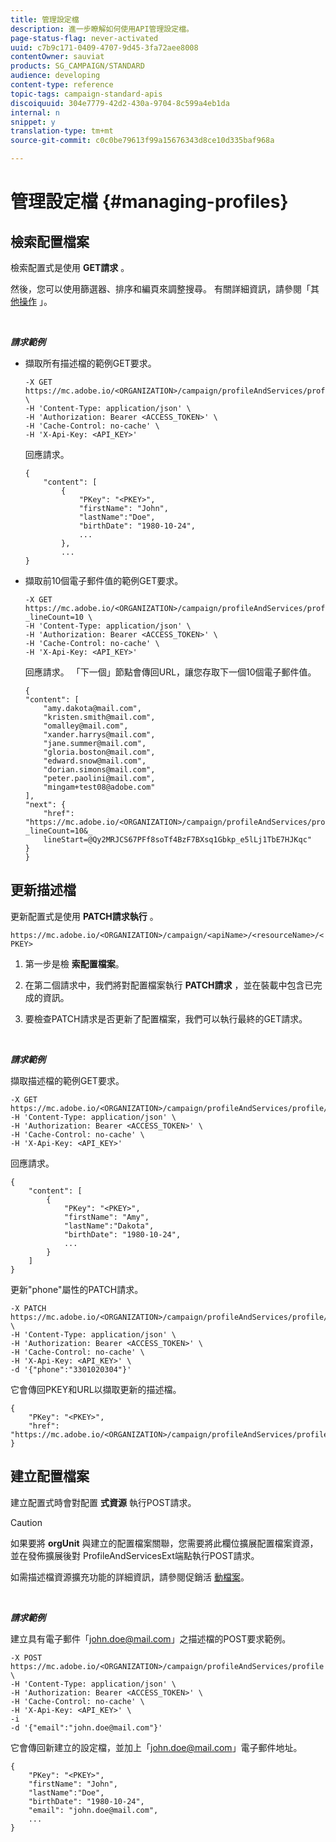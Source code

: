 ```yaml
---
title: 管理設定檔
description: 進一步瞭解如何使用API管理設定檔。
page-status-flag: never-activated
uuid: c7b9c171-0409-4707-9d45-3fa72aee8008
contentOwner: sauviat
products: SG_CAMPAIGN/STANDARD
audience: developing
content-type: reference
topic-tags: campaign-standard-apis
discoiquuid: 304e7779-42d2-430a-9704-8c599a4eb1da
internal: n
snippet: y
translation-type: tm+mt
source-git-commit: c0c0be79613f99a15676343d8ce10d335baf968a

---
```



# 管理設定檔 {#managing-profiles}

## 檢索配置檔案

檢索配置式是使用 **GET請求** 。

然後，您可以使用篩選器、排序和編頁來調整搜尋。 有關詳細資訊，請參閱「其 [他操作](../../api/using/sorting.md) 」。

<br/>

***請求範例***

* 擷取所有描述檔的範例GET要求。

   ```
   -X GET https://mc.adobe.io/<ORGANIZATION>/campaign/profileAndServices/profile \
   -H 'Content-Type: application/json' \
   -H 'Authorization: Bearer <ACCESS_TOKEN>' \
   -H 'Cache-Control: no-cache' \
   -H 'X-Api-Key: <API_KEY>'
   ```

   回應請求。

   ```
   {
       "content": [
           {
               "PKey": "<PKEY>",
               "firstName": "John",
               "lastName":"Doe",
               "birthDate": "1980-10-24",
               ...
           },
           ...
   }
   ```

* 擷取前10個電子郵件值的範例GET要求。

   ```
   -X GET https://mc.adobe.io/<ORGANIZATION>/campaign/profileAndServices/profile/email?_lineCount=10 \
   -H 'Content-Type: application/json' \
   -H 'Authorization: Bearer <ACCESS_TOKEN>' \
   -H 'Cache-Control: no-cache' \
   -H 'X-Api-Key: <API_KEY>'
   ```

   回應請求。 「下一個」節點會傳回URL，讓您存取下一個10個電子郵件值。

   ```
   {
   "content": [
       "amy.dakota@mail.com",
       "kristen.smith@mail.com",
       "omalley@mail.com",
       "xander.harrys@mail.com",
       "jane.summer@mail.com",
       "gloria.boston@mail.com",
       "edward.snow@mail.com",
       "dorian.simons@mail.com",
       "peter.paolini@mail.com",
       "mingam+test08@adobe.com"
   ],
   "next": {
       "href": "https://mc.adobe.io/<ORGANIZATION>/campaign/profileAndServices/profile/email?_lineCount=10&_
       lineStart=@Qy2MRJCS67PFf8soTf4BzF7BXsq1Gbkp_e5lLj1TbE7HJKqc"
   }
   }
   ```

## 更新描述檔

更新配置式是使用 **PATCH請求執行** 。

`https://mc.adobe.io/<ORGANIZATION>/campaign/<apiName>/<resourceName>/<PKEY>`

1. 第一步是檢 **索配置檔案**。

1. 在第二個請求中，我們將對配置檔案執行 **PATCH請求** ，並在裝載中包含已完成的資訊。

1. 要檢查PATCH請求是否更新了配置檔案，我們可以執行最終的GET請求。

<br/>

***請求範例***

擷取描述檔的範例GET要求。

```
-X GET https://mc.adobe.io/<ORGANIZATION>/campaign/profileAndServices/profile/<PKEY>\
-H 'Content-Type: application/json' \
-H 'Authorization: Bearer <ACCESS_TOKEN>' \
-H 'Cache-Control: no-cache' \
-H 'X-Api-Key: <API_KEY>'
```

回應請求。

```
{
    "content": [
        {
            "PKey": "<PKEY>",
            "firstName": "Amy",
            "lastName":"Dakota",
            "birthDate": "1980-10-24",
            ...
        }
    ]
}
```

更新"phone"屬性的PATCH請求。

```
-X PATCH https://mc.adobe.io/<ORGANIZATION>/campaign/profileAndServices/profile/<PKEY> \
-H 'Content-Type: application/json' \
-H 'Authorization: Bearer <ACCESS_TOKEN>' \
-H 'Cache-Control: no-cache' \
-H 'X-Api-Key: <API_KEY>' \
-d '{"phone":"3301020304"}'
```

它會傳回PKEY和URL以擷取更新的描述檔。

```
{
    "PKey": "<PKEY>",
    "href": "https://mc.adobe.io/<ORGANIZATION>/campaign/profileAndServices/profile/@2v1dr3ZKJveMDhAdh0MPnh9hNQQ93qb7AW6BNVVKknjwXvTZRBAgUqz1SNcB4ZndgjqOofx3BwBZYBftlmObISoM3rs"
}
```

## 建立配置檔案

建立配置式時會對配置 **式資源** 執行POST請求。

>[!CAUTION]
>
>如果要將 <b>orgUnit</b> 與建立的配置檔案關聯，您需要將此欄位擴展配置檔案資源，並在發佈擴展後對 <b></b> ProfileAndServicesExt端點執行POST請求。
>
>如需描述檔資源擴充功能的詳細資訊，請參閱促銷活 <a href="https://helpx.adobe.com/campaign/standard/administration/using/organizational-units.html#partitioning-profiles">動檔案</a>。

<br/>

***請求範例***

建立具有電子郵件「john.doe@mail.com」之描述檔的POST要求範例。

```
-X POST https://mc.adobe.io/<ORGANIZATION>/campaign/profileAndServices/profile \
-H 'Content-Type: application/json' \
-H 'Authorization: Bearer <ACCESS_TOKEN>' \
-H 'Cache-Control: no-cache' \
-H 'X-Api-Key: <API_KEY>' \
-i
-d '{"email":"john.doe@mail.com"}'
```

它會傳回新建立的設定檔，並加上「john.doe@mail.com」電子郵件地址。

```
{
    "PKey": "<PKEY>",
    "firstName": "John",
    "lastName":"Doe",
    "birthDate": "1980-10-24",
    "email": "john.doe@mail.com",
    ...
}
```
